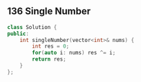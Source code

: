 ## 136 Single Number

```c++
class Solution {
public:
    int singleNumber(vector<int>& nums) {
        int res = 0;
        for(auto i: nums) res ^= i;
        return res;
    }
};
```

